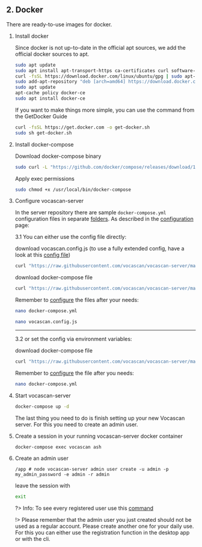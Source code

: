 ## 2. Docker

There are ready-to-use images for docker.

1. Install docker

   Since docker is not up-to-date in the official apt sources, we add the official docker sources to apt.

   ```bash
   sudo apt update
   sudo apt install apt-transport-https ca-certificates curl software-properties-common
   curl -fsSL https://download.docker.com/linux/ubuntu/gpg | sudo apt-key add -
   sudo add-apt-repository "deb [arch=amd64] https://download.docker.com/linux/ubuntu focal stable"
   sudo apt update
   apt-cache policy docker-ce
   sudo apt install docker-ce
   ```

   If you want to make things more simple, you can use the command from the GetDocker Guide

   ```bash
   curl -fsSL https://get.docker.com -o get-docker.sh
   sudo sh get-docker.sh
   ```

2. Install docker-compose

   Download docker-compose binary

   ```bash
   sudo curl -L "https://github.com/docker/compose/releases/download/1.29.1/docker-compose-$(uname -s)-$(uname -m)" -o /usr/local/bin/docker-compose
   ```

   Apply exec permissions

   ```bash
   sudo chmod +x /usr/local/bin/docker-compose
   ```

3. Configure vocascan-server

   In the server repository there are sample `docker-compose.yml` configuration files in separate
   [folders](https://github.com/vocascan/vocascan-server/tree/main/docker). As described in the
   [configuration](vocascan-server/configuration) page:

   3.1 You can either use the config file directly:

   download vocascan.config.js (to use a fully extended config, have a look at this
   [config file]("https://raw.githubusercontent.com/vocascan/vocascan-server/main/vocascan.config.example.js"))

   ```bash
   curl "https://raw.githubusercontent.com/vocascan/vocascan-server/main/docker/default/vocascan.config.js" -o vocascan.config.js
   ```

   download docker-compose file

   ```bash
   curl "https://raw.githubusercontent.com/vocascan/vocascan-server/main/docker/default/docker-compose.yml" -o docker-compose.yml
   ```

   Remember to [configure](vocascan-server/configuration) the files after your needs:

   ```bash
   nano docker-compose.yml
   ```

   ```bash
   nano vocascan.config.js
   ```

   ***

   3.2 or set the config via environment variables:

   download docker-compose file

   ```bash
   curl "https://raw.githubusercontent.com/vocascan/vocascan-server/main/docker/use-env/docker-compose.yml" -o docker-compose.yml
   ```

   Remember to [configure](vocascan-server/configuration) the file after you needs:

   ```bash
   nano docker-compose.yml
   ```

4. Start vocascan-server

   ```bash
   docker-compose up -d
   ```

   The last thing you need to do is finish setting up your new Vocascan server. For this you need to create an admin
   user.

5. Create a session in your running vocascan-server docker container

   ```bash
   docker-compose exec vocascan ash
   ```

6. Create an admin user

   ```
   /app # node vocascan-server admin user create -u admin -p my_admin_password -e admin -r admin
   ```

   leave the session with

   ```bash
   exit
   ```

   ?> Info: To see every registered user use this [command]("vocascan-server/cli#list")

   !> Please remember that the admin user you just created should not be used as a regular account. Please create
   another one for your daily use. For this you can either use the registration function in the desktop app or with the
   cli.
